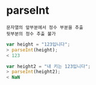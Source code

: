parseInt
========
    문자열의 앞부분에서 정수 부분을 추출
    뒷부분의 정수 추출 불가
```js
var height = "123입니다";
> parseInt(height);
< 123

var height2 = "내 키는 123입니다";
> parseInt(height2);
< NaN
```